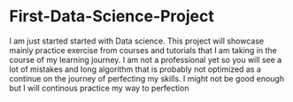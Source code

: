 # First-Data-Science-Project
I am just started started with Data science. This project will showcase mainly practice exercise from courses and tutorials that I am taking in the course of my learning journey.
I am not a professional yet so you will see a lot of mistakes and long algorithm that is probably not optimized as a continue on the journey of perfecting my skills.
I might not be good enough but I will continous practice my way to perfection
